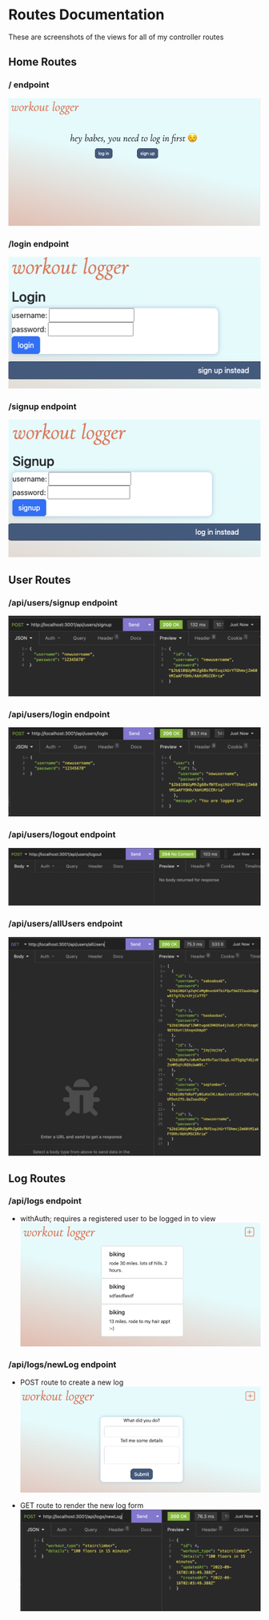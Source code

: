 # Routes Documentation

These are screenshots of the views for all of my controller routes

## Home Routes

### / endpoint

![workout logger home page, log in or sign up](public/assets/slash.png)

### /login endpoint

![workout logger home page, log in or sign up](public/assets/login.png)

### /signup endpoint

![workout logger home page, log in or sign up](public/assets/signup.png)

## User Routes

### /api/users/signup endpoint

![workout logger home page, log in or sign up](public/assets/newUserSignUp.png)

### /api/users/login endpoint

![workout logger home page, log in or sign up](public/assets/userLogin.png)

### /api/users/logout endpoint

![workout logger home page, log in or sign up](public/assets/userLogout.png)

### /api/users/allUsers endpoint

![workout logger home page, log in or sign up](public/assets/allUsers.png)

## Log Routes

### /api/logs endpoint

- withAuth; requires a registered user to be logged in to view  
  ![workout logger home page, log in or sign up](public/assets/allLogs.png)

### /api/logs/newLog endpoint

- POST route to create a new log
  ![workout logger home page, log in or sign up](public/assets/newLogView.png)

- GET route to render the new log form
  ![workout logger home page, log in or sign up](public/assets/newLogPost.png)
